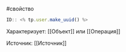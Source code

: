 #свойство

```javascript
ID:: <% tp.user.make_uuid() %>
```

Характеризует: [[Объект]] или [[Операция]]

Источник: [[Источник]]